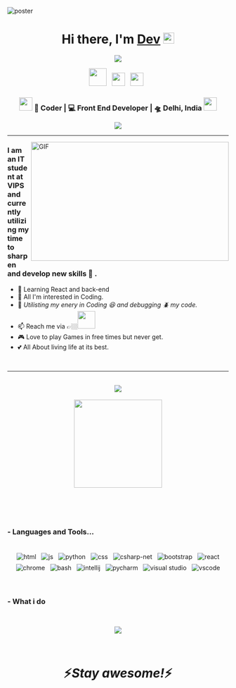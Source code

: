 ![poster](https://user-images.githubusercontent.com/85267939/147386418-c099bac0-291e-4d41-a487-752864056e75.png)

<div align="center">
   <h1>Hi there, I'm <a href="https://www.linkedin.com/in/devender-verma-887254221/">Dev</a> <img src="https://media.giphy.com/media/hvRJCLFzcasrR4ia7z/giphy.gif" width="25px"> </h1>
   
   
   <img src="https://pronoun.cyou/x/y?subject=He&object=Him&height=20"> 
</div>

<p align='center'>
   <a href="https://www.linkedin.com/in/devender-verma-887254221/"><img height="40" src="https://user-images.githubusercontent.com/85267939/147388856-95b99a6f-ca36-4162-a536-dc8db5e092c2.png"></a>&nbsp;&nbsp;
<a href="https://www.instagram.com/crishpy_coffe/"><img height="30" src="https://user-images.githubusercontent.com/85267939/147388861-bc034158-ce58-4d67-8b91-ba8532479fc7.png"></a>&nbsp;&nbsp;
<a href="https://twitter.com/crishpy_coffe"><img height="30" src="https://user-images.githubusercontent.com/85267939/147388859-4f6c6873-8488-45ed-86bd-0a608975e4ed.png"></a>&nbsp;&nbsp;
<!-- <a href="https://www.reddit.com/user/Let-me-code"><img height="35" src="https://user-images.githubusercontent.com/85267939/147388858-463ed7c5-716a-4d12-a711-450a72f5f543.png"></a>&nbsp;&nbsp;
-->


<div align="center">
<h3><img src="https://media.giphy.com/media/WUlplcMpOCEmTGBtBW/giphy.gif" width="30"> 🙎 Coder | 💻 Front End Developer | 🛸 Delhi, India <img src="https://media.giphy.com/media/WUlplcMpOCEmTGBtBW/giphy.gif" width="30"></h3>
</div>


<div align="center">
  
<!--   ![Visitor Count](https://profile-counter.glitch.me/crishpy-coffe/count.svg) -->
  ![](https://komarev.com/ghpvc/?username=crishpy-coffe&label=PROFILE+VIEWS&color=red)
 </div>
 
 <hr height=".1px">
 <img align="right" height="270px" width="450px" alt="GIF" src="https://user-images.githubusercontent.com/85267939/147401968-18347952-173d-41f1-b6fd-28dbfe95d605.gif" />
<p align="center">
   <h3>I am an IT student at VIPS and currently utilizing my time to sharpen and develop new skills 🚢 .</h3>
</p>

 
- 👋 Learning React and back-end
- 👀 All I'm interested in Coding.
- 🌱 <i>Utilisting my enery in Coding 😆 and debugging 🪲 my code. </i>
- 📫 Reach me via 👉🏼[<img height="40" src="https://user-images.githubusercontent.com/85267939/147390527-3d9f09e0-c37c-4e26-9fe6-4060bf89fd81.png" >](https://www.linkedin.com/in/devender-verma-887254221/)
- 🎮 Love to play Games in free times but never get.
- 💕 All About living life at its best.
 <br />
<hr>
<p align="center" >
<a href="https://github.com/crishpy-coffe/github-readme-stats"> 
   <br />
    <img  src="https://github-readme-stats.vercel.app/api?username=crishpy-coffe&&show_icons=true&theme=dracula"/>
   <br /><br />
    <img  height="200px" width=auto src="https://github-readme-stats.vercel.app/api/top-langs/?username=crishpy-coffe&layout=compact&langs_count=8&theme=dracula"/>
   
  </a>
   
   <br />
   <br />
   <br />
   <br />
   <br>
   
   ### - Languages and Tools...
    
   <p align="center">
      <br />

  <!-- For more icons please follow  https://github.com/MikeCodesDotNET/ColoredBadges -->
  <img src="https://user-images.githubusercontent.com/85267939/147403206-81d6abb0-b499-47e7-b1db-575fac65a5f9.png" alt="html" style="vertical-align:top; margin:4px">    
  <img src="https://user-images.githubusercontent.com/85267939/147403222-87e282f0-7129-43b2-89ad-dcd6de171ff5.png" alt="js" style="vertical-align:top; margin:4px">
  <img src="https://user-images.githubusercontent.com/85267939/147403229-7e12f96b-7e7d-4270-a4cf-4086b8c184ce.png" alt="python" style="vertical-align:top; margin:4px">
  <img src="https://user-images.githubusercontent.com/85267939/147403234-801afc0b-79a9-4b0a-ac80-0caf1986373c.png" alt="css" style="vertical-align:top; margin:4px">
  <img src="https://user-images.githubusercontent.com/85267939/147403241-9cfd4fde-b45c-486f-9094-8e0376549cf2.png" alt="csharp-net" style="vertical-align:top; margin:4px">
  <img src="https://user-images.githubusercontent.com/85267939/147403247-4d01c1f7-9d6b-4879-ae4a-f8e5b21ad51b.png" alt="bootstrap" style="vertical-align:top; margin:4px">
  <img src="https://user-images.githubusercontent.com/85267939/147403252-108db13b-82c7-4ff6-b6e4-fbf682d130d2.png" alt="react" style="vertical-align:top; margin:4px">
  <img src="https://user-images.githubusercontent.com/85267939/147403258-1cc50080-baee-4736-a298-e1960f5be6cf.png" alt="chrome" style="vertical-align:top; margin:4px">
  <img src="https://user-images.githubusercontent.com/85267939/147403268-d3a818fa-d4eb-4b9a-b5d0-682f21eb1be6.png" alt="bash" style="vertical-align:top; margin:4px">
  <img src="https://user-images.githubusercontent.com/85267939/147403272-063a8578-2cae-4d0e-af0f-80f52b985e7b.png" alt="intellij" style="vertical-align:top; margin:4px">
  <img src="https://user-images.githubusercontent.com/85267939/147403274-4a9be7be-1be9-4bd4-b588-37033e355a21.png" alt="pycharm" style="vertical-align:top; margin:4px">
  <img src="https://user-images.githubusercontent.com/85267939/147403278-9676a11c-dd36-43bd-bf2e-7088f719e899.png" alt="visual studio" style="vertical-align:top; margin:4px">
  <img src="https://user-images.githubusercontent.com/85267939/147403280-4282594e-173c-49e4-9b77-88499c03f258.png" alt="vscode" style="vertical-align:top; margin:4px">
</p>
<br />

 ### - What i do

<br />

<p align="center">
   <img src="https://media.giphy.com/media/f9XgHHnPnDjOF1hWpl/giphy.gif" />
   </p>
   
   
<br />

<h1 align='center'>⚡️<i>Stay awesome!</i>⚡️</h1>



